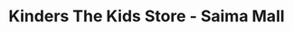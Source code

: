 ---
title: "Kinders The Kids Store - Saima Mall"
url: /karachi/kinders-the-kids-store-saima-mall/
shop: clothes
---